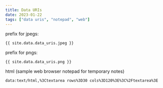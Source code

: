 ```yaml
---
title: Data URIs
date: 2023-01-22
tags: ["data uris", "notepad", "web"]
---
```


prefix for jpegs:
```
{{ site.data.data_uris.jpeg }}
```

prefix for pngs:
```
{{ site.data.data_uris.png }}
```

html (sample web browser notepad for temporary notes)
```
data:text/html,%3Ctextarea rows%3D30 cols%3D120%3E%3C%2Ftextarea%3E
```

<script src="{{ 'assets/js/copy-last-code.js' | relative_url }}"></script>
